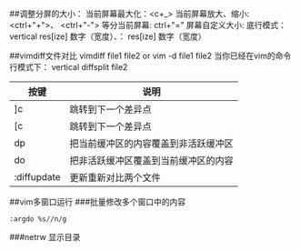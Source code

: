 ##

##调整分屏的大小：
    当前屏幕最大化：<c+_>  当前屏幕放大、缩小: <ctrl+"+">、 <ctrl+"-"> 
    等分当前屏幕: ctrl+"=" 
    屏幕自定义大小: 底行模式：vertical res[ize] 数字（宽度）、： res[ize] 数字（宽度）

##vimdiff文件对比
    vimdiff file1 file2 or vim -d file1 file2
当你已经在vim的命令行模式下：
    vertical diffsplit file2

| 按键 | 说明 | 
| ------ | ------ |
| ]c | 跳转到下一个差异点 |
| [c | 跳转到下一个差异点 |
| dp | 把当前缓冲区的内容覆盖到非活跃缓冲区 |
| do | 把非活跃缓冲区覆盖到当前缓冲区的内容 |
| :diffupdate | 更新重新对比两个文件 |

##vim多窗口运行
###批量修改多个窗口中的内容
```
:argdo %s//n/g
```
###netrw 显示目录

